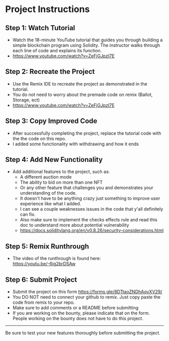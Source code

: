 # Project Instructions

## Step 1: Watch Tutorial
- Watch the 18-minute YouTube tutorial that guides you through building a simple blockchain program using Solidity. The instructor walks through each line of code and explains its function.
- https://www.youtube.com/watch?v=ZeFjGJpzI7E

## Step 2: Recreate the Project
- Use the Remix IDE to recreate the project as demonstrated in the tutorial.
- You do not need to worry about the premade code on remix (Ballot, Storage, ect)
- https://www.youtube.com/watch?v=ZeFjGJpzI7E

## Step 3: Copy Improved Code
- After successfully completing the project, replace the tutorial code with the the code on this repo.
- I added some functionality with withdrawing and how it ends

## Step 4: Add New Functionality
- Add additional features to the project, such as:
  - A different auction mode
  - The ability to bid on more than one NFT
  - Or any other feature that challenges you and demonstrates your understanding of the code.
  - It doesn't have to be anything crazy just something to improve user experience like what I added.
  - I can see a couple weaknesses issues in the code that y'all definitely can fix.
  - Also make sure to implement the checks effects rule and read this doc to understand more about potential vulnerability
  - https://docs.soliditylang.org/en/v0.8.26/security-considerations.html

## Step 5: Remix Runthrough
- The video of the runthrough is found here: https://youtu.be/-6ig2brDSAw

## Step 6: Submit Project
- Submit the project on this form https://forms.gle/8DTtaoZNDhAqvXV29/
- You DO NOT need to connect your github to remix. Just copy paste the code from remix to your repo.
- Make sure to add comments or a README before submitting
- If you are working on the bounty, please indicate that on the form. People working on the bounty does not have to do this project.
---

Be sure to test your new features thoroughly before submitting the project.
